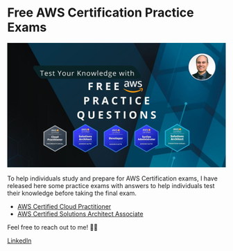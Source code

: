 <h1>Free AWS Certification Practice Exams</h1>

<img src="images/intro.jpg">

To help individuals study and prepare for AWS Certification exams, I have released here some practice exams with answers to help individuals test their knowledge before taking the final exam.

- [AWS Certified Cloud Practitioner](AWS-Certified-Cloud-Practitioner)
- [AWS Certified Solutions Architect Associate](AWS-Certified-Solutions-Architect-Associate)

Feel free to reach out to me! 👨‍💻 <br />

<a href="https://www.linkedin.com/in/rogertn">LinkedIn</a>